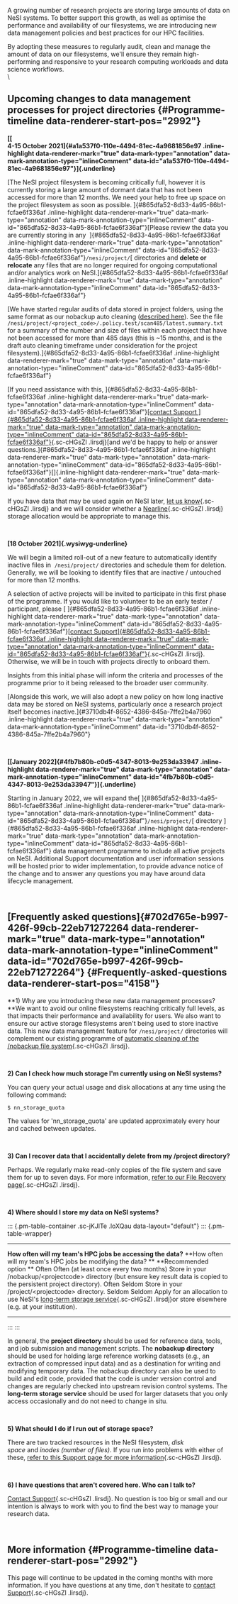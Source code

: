 A growing number of research projects are storing large amounts of data
on NeSI systems. To better support this growth, as well as optimise the
performance and availability of our filesystems, we are introducing new
data management policies and best practices for our HPC facilities.

By adopting these measures to regularly audit, clean and manage the
amount of data on our filesystems, we'll ensure they remain
high-performing and responsive to your research computing workloads and
data science workflows.\
\

## Upcoming changes to data management processes for project directories {#Programme-timeline data-renderer-start-pos="2992"}

**[[\
4-15 October 2021]{#a1a537f0-110e-4494-81ec-4a9681856e97
.inline-highlight data-renderer-mark="true" data-mark-type="annotation"
data-mark-annotation-type="inlineComment"
data-id="a1a537f0-110e-4494-81ec-4a9681856e97"}]{.underline}**

[The NeSI project filesystem is becoming critically full, however it is
currently storing a large amount of dormant data that has not been
accessed for more than 12 months. We need your help to free up space on
the project filesystem as soon as possible.
]{#865dfa52-8d33-4a95-86b1-fcfae6f336af .inline-highlight
data-renderer-mark="true" data-mark-type="annotation"
data-mark-annotation-type="inlineComment"
data-id="865dfa52-8d33-4a95-86b1-fcfae6f336af"}[Please review the data
you are currently storing in any
 ]{#865dfa52-8d33-4a95-86b1-fcfae6f336af .inline-highlight
data-renderer-mark="true" data-mark-type="annotation"
data-mark-annotation-type="inlineComment"
data-id="865dfa52-8d33-4a95-86b1-fcfae6f336af"}`/nesi/project/`[
directories and **delete or relocate** any files that are no longer
required for ongoing computational and/or analytics work on
NeSI.]{#865dfa52-8d33-4a95-86b1-fcfae6f336af .inline-highlight
data-renderer-mark="true" data-mark-type="annotation"
data-mark-annotation-type="inlineComment"
data-id="865dfa52-8d33-4a95-86b1-fcfae6f336af"}

[We have started regular audits of data stored in project folders, using
the same format as our nobackup auto cleaning ([described
here](https://support.nesi.org.nz/hc/en-gb/articles/360001162856)). See
the file
`/nesi/project/<project_code>/.policy.test/scan485/latest.summary.txt`
for a summary of the number and size of files within each project that
have not been accessed for more than 485 days (this is \~15 months, and
is the draft auto cleaning timeframe under consideration for the project
filesystem).]{#865dfa52-8d33-4a95-86b1-fcfae6f336af .inline-highlight
data-renderer-mark="true" data-mark-type="annotation"
data-mark-annotation-type="inlineComment"
data-id="865dfa52-8d33-4a95-86b1-fcfae6f336af"}

[If you need assistance with this,
]{#865dfa52-8d33-4a95-86b1-fcfae6f336af .inline-highlight
data-renderer-mark="true" data-mark-type="annotation"
data-mark-annotation-type="inlineComment"
data-id="865dfa52-8d33-4a95-86b1-fcfae6f336af"}[[contact Support
]{#865dfa52-8d33-4a95-86b1-fcfae6f336af .inline-highlight
data-renderer-mark="true" data-mark-type="annotation"
data-mark-annotation-type="inlineComment"
data-id="865dfa52-8d33-4a95-86b1-fcfae6f336af"}](https://support.nesi.org.nz/hc/en-gb/requests/new "https://support.nesi.org.nz/hc/en-gb/requests/new"){.sc-cHGsZl
.lirsdj}[and we'd be happy to help or answer
questions.]{#865dfa52-8d33-4a95-86b1-fcfae6f336af .inline-highlight
data-renderer-mark="true" data-mark-type="annotation"
data-mark-annotation-type="inlineComment"
data-id="865dfa52-8d33-4a95-86b1-fcfae6f336af"}[]{.inline-highlight
data-renderer-mark="true" data-mark-type="annotation"
data-mark-annotation-type="inlineComment"
data-id="865dfa52-8d33-4a95-86b1-fcfae6f336af"}

If you have data that may be used again on NeSI later, [let us
know](https://support.nesi.org.nz/hc/en-gb/requests/new "https://support.nesi.org.nz/hc/en-gb/requests/new"){.sc-cHGsZl
.lirsdj} and we will consider whether a
[Nearline](https://support.nesi.org.nz/hc/en-gb/articles/360001169956-Long-Term-Storage-Service "https://support.nesi.org.nz/hc/en-gb/articles/360001169956-Long-Term-Storage-Service"){.sc-cHGsZl
.lirsdj} storage allocation would be appropriate to manage this.

 

**[18 October 2021]{.wysiwyg-underline}**

We will begin a limited roll-out of a new feature to automatically
identify inactive files in  `/nesi/project/` directories and schedule
them for deletion. Generally, we will be looking to identify files that
are inactive / untouched for more than 12 months. 

A selection of active projects will be invited to participate in this
first phase of the programme. If you would like to volunteer to be an
early tester / participant, please [
]{#865dfa52-8d33-4a95-86b1-fcfae6f336af .inline-highlight
data-renderer-mark="true" data-mark-type="annotation"
data-mark-annotation-type="inlineComment"
data-id="865dfa52-8d33-4a95-86b1-fcfae6f336af"}[[contact
Support]{#865dfa52-8d33-4a95-86b1-fcfae6f336af .inline-highlight
data-renderer-mark="true" data-mark-type="annotation"
data-mark-annotation-type="inlineComment"
data-id="865dfa52-8d33-4a95-86b1-fcfae6f336af"}](https://support.nesi.org.nz/hc/en-gb/requests/new "https://support.nesi.org.nz/hc/en-gb/requests/new"){.sc-cHGsZl
.lirsdj}. Otherwise, we will be in touch with projects directly to
onboard them.

Insights from this initial phase will inform the criteria and processes
of the programme prior to it being released to the broader user
community.

[Alongside this work, we will also adopt a new policy on how long
inactive data may be stored on NeSI systems, particularly once a
research project itself becomes
inactive.]{#3710db4f-8652-4386-845a-7ffe2b4a7960 .inline-highlight
data-renderer-mark="true" data-mark-type="annotation"
data-mark-annotation-type="inlineComment"
data-id="3710db4f-8652-4386-845a-7ffe2b4a7960"}

 

**[[January 2022]{#4fb7b80b-c0d5-4347-8013-9e253da33947
.inline-highlight data-renderer-mark="true" data-mark-type="annotation"
data-mark-annotation-type="inlineComment"
data-id="4fb7b80b-c0d5-4347-8013-9e253da33947"}]{.underline}**

Starting in January 2022, we will expand
the[ ]{#865dfa52-8d33-4a95-86b1-fcfae6f336af .inline-highlight
data-renderer-mark="true" data-mark-type="annotation"
data-mark-annotation-type="inlineComment"
data-id="865dfa52-8d33-4a95-86b1-fcfae6f336af"}`/nesi/project/`[
directory ]{#865dfa52-8d33-4a95-86b1-fcfae6f336af .inline-highlight
data-renderer-mark="true" data-mark-type="annotation"
data-mark-annotation-type="inlineComment"
data-id="865dfa52-8d33-4a95-86b1-fcfae6f336af"} data management
programme to include all active projects on NeSI. Additional Support
documentation and user information sessions will be hosted prior to
wider implementation, to provide advance notice of the change and to
answer any questions you may have around data lifecycle management. 

 

## [Frequently asked questions]{#702d765e-b997-426f-99cb-22eb71272264 data-renderer-mark="true" data-mark-type="annotation" data-mark-annotation-type="inlineComment" data-id="702d765e-b997-426f-99cb-22eb71272264"} {#Frequently-asked-questions data-renderer-start-pos="4158"}

**1) Why are you introducing these new data management processes?\
**We want to avoid our online filesystems reaching critically full
levels, as that impacts their performance and availability for users. We
also want to ensure our active storage filesystems aren\'t being used to
store inactive data. This new data management feature
for `/nesi/project/` directories will complement our existing programme
of [automatic cleaning of the /nobackup file
system](https://support.nesi.org.nz/hc/en-gb/articles/360001162856 "https://support.nesi.org.nz/hc/en-gb/articles/360001162856"){.sc-cHGsZl
.lirsdj}.

 

**2) Can I check how much storage I'm currently using on NeSI systems?**

You can query your actual usage and disk allocations at any time using
the following command: 

`$ nn_storage_quota`

The values for \'nn\_storage\_quota\' are updated approximately every
hour and cached between updates.

 

**3) Can I recover data that I accidentally delete from my /project
directory?**

Perhaps. We regularly make read-only copies of the file system and save
them for up to seven days. For more information, [refer to our File
Recovery
page](https://support.nesi.org.nz/hc/en-gb/articles/360000207315-File-Recovery "https://support.nesi.org.nz/hc/en-gb/articles/360000207315-File-Recovery"){.sc-cHGsZl
.lirsdj}.

 

**4) Where should I store my data on NeSI systems?**

::: {.pm-table-container .sc-jKJlTe .loXQau data-layout="default"}
::: {.pm-table-wrapper}
  --------------------------------------------------------------- ---------------------------------------------------------------- ------------------------------------------------------------------------------------------------------------------------------------------------------------------------------------------------------------------------------------------------------------------------------------------------------------------
  **How often will my team\'s HPC jobs be accessing the data?**   **How often will my team\'s HPC jobs be modifying the data? **   **Recommended option **
  Often                                                           Often (at least once every two months)                           Store in your /nobackup/\<projectcode\> directory (but ensure key result data is copied to the persistent project directory).
  Often                                                           Seldom                                                           Store in your /project/\<projectcode\> directory.
  Seldom                                                          Seldom                                                           Apply for an allocation to use NeSI's [long-term storage service](https://support.nesi.org.nz/hc/en-gb/articles/360001169956-Long-Term-Storage-Service "https://support.nesi.org.nz/hc/en-gb/articles/360001169956-Long-Term-Storage-Service"){.sc-cHGsZl .lirsdj}or store elsewhere (e.g. at your institution).
  --------------------------------------------------------------- ---------------------------------------------------------------- ------------------------------------------------------------------------------------------------------------------------------------------------------------------------------------------------------------------------------------------------------------------------------------------------------------------
:::
:::

In general, the **project directory** should be used for reference data,
tools, and job submission and management scripts. The **nobackup
directory** should be used for holding large reference working datasets
(e.g., an extraction of compressed input data) and as a destination for
writing and modifying temporary data. The nobackup directory can also be
used to build and edit code, provided that the code is under version
control and changes are regularly checked into upstream revision control
systems. The **long-term storage service** should be used for larger
datasets that you only access occasionally and do not need to change in
situ. 

 

**5) What should I do if I run out of storage space?**

There are two tracked resources in the NeSI filesystem, *disk
space* and *inodes (number of files)*. If you run into problems with
either of these, [refer to this Support page for more
information](https://support.nesi.org.nz/hc/en-gb/articles/360001125996-I-ve-run-out-of-storage-space "https://support.nesi.org.nz/hc/en-gb/articles/360001125996-I-ve-run-out-of-storage-space"){.sc-cHGsZl
.lirsdj}.

 

**6) I have questions that aren't covered here. Who can I talk to?**

[Contact
Support](https://support.nesi.org.nz/hc/en-gb/requests/new "https://support.nesi.org.nz/hc/en-gb/requests/new"){.sc-cHGsZl
.lirsdj}. No question is too big or small and our intention is always to
work with you to find the best way to manage your research data.

 

## More information {#Programme-timeline data-renderer-start-pos="2992"}

This page will continue to be updated in the coming months with more
information. If you have questions at any time, don't hesitate to
[contact
Support](https://support.nesi.org.nz/hc/en-gb/requests/new "https://support.nesi.org.nz/hc/en-gb/requests/new"){.sc-cHGsZl
.lirsdj}.

